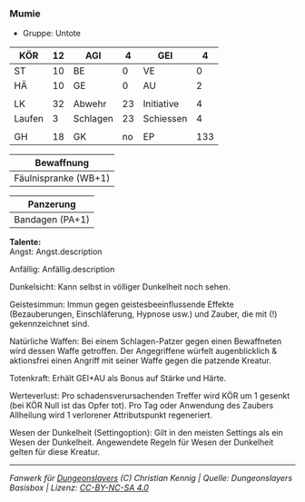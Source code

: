 ### Mumie  
- Gruppe: Untote  

| KÖR | 12 | AGI | 4 | GEI | 4 |
| --- | --- | --- | --- | --- | --- |
| ST | 10 | BE | 0 | VE | 0 |
| HÄ | 10 | GE | 0 | AU | 2 |
|  |  |  |  |  |  |
| LK | 32 | Abwehr | 23 | Initiative | 4 |
| Laufen | 3 | Schlagen | 23 | Schiessen | 4 |
|  |  |  |  |  |  |
| GH | 18 | GK | no | EP | 133 |


| Bewaffnung |
| --- |
| Fäulnispranke (WB+1) |


| Panzerung |
| --- |
| Bandagen (PA+1) |


**Talente:**  
Angst: Angst.description

Anfällig: Anfällig.description

Dunkelsicht: Kann selbst in völliger Dunkelheit noch sehen.

Geistesimmun: Immun gegen geistesbeeinflussende Effekte (Bezauberungen, Einschläferung, Hypnose usw.) und Zauber, die mit (!) gekennzeichnet sind.

Natürliche Waffen: Bei einem Schlagen-Patzer gegen einen Bewaffneten wird dessen Waffe getroffen. Der Angegriffene würfelt augenblicklich & aktionsfrei einen Angriff mit seiner Waffe gegen die patzende Kreatur.

Totenkraft: Erhält GEI+AU als Bonus auf Stärke und Härte.

Werteverlust: Pro schadensverursachenden Treffer wird KÖR um 1 gesenkt (bei KÖR Null ist das Opfer tot). Pro Tag oder Anwendung des Zaubers Allheilung wird 1 verlorener Attributspunkt regeneriert.

Wesen der Dunkelheit (Settingoption): Gilt in den meisten Settings als ein Wesen der Dunkelheit. Angewendete Regeln für Wesen der Dunkelheit gelten für diese Kreatur.





___
*Fanwerk für [Dungeonslayers](https://www.dungeonslayers.net/) (C) Christian Kennig | Quelle: Dungeonslayers Basisbox | Lizenz: [CC-BY-NC-SA 4.0](https://creativecommons.org/licenses/by-nc-sa/4.0/deed.de)*